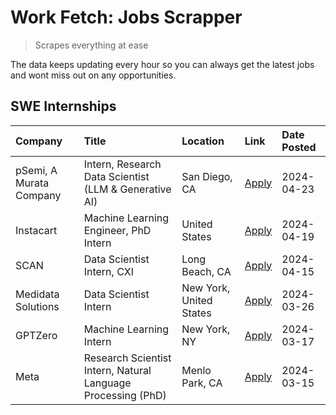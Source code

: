 # Work Fetch: Jobs Scrapper
> Scrapes everything at ease

The data keeps updating every hour so you can always get the latest jobs and wont miss out on any opportunities.

## SWE Internships
<!--START_SECTION:workfetch-->
| Company                 | Title                                                        | Location                | Link                                                                                                                                                                                                                                                                         | Date Posted   |
|:------------------------|:-------------------------------------------------------------|:------------------------|:-----------------------------------------------------------------------------------------------------------------------------------------------------------------------------------------------------------------------------------------------------------------------------|:--------------|
| pSemi, A Murata Company | Intern, Research Data Scientist (LLM & Generative AI)        | San Diego, CA           | [Apply](https://www.linkedin.com/jobs/view/intern-research-data-scientist-llm-generative-ai-at-psemi-a-murata-company-3887074168?position=4&pageNum=0&refId=TX8zX8n8TTbGYdXMAcveOQ%3D%3D&trackingId=YK%2FpLxnqR3SJPwSHFxMvAA%3D%3D&trk=public_jobs_jserp-result_search-card) | 2024-04-23    |
| Instacart               | Machine Learning Engineer, PhD Intern                        | United States           | [Apply](https://www.linkedin.com/jobs/view/machine-learning-engineer-phd-intern-at-instacart-3901991739?position=2&pageNum=0&refId=TX8zX8n8TTbGYdXMAcveOQ%3D%3D&trackingId=wYnOUflLAGh2gn%2FpOYNXjg%3D%3D&trk=public_jobs_jserp-result_search-card)                          | 2024-04-19    |
| SCAN                    | Data Scientist Intern, CXI                                   | Long Beach, CA          | [Apply](https://www.linkedin.com/jobs/view/data-scientist-intern-cxi-at-scan-3899690492?position=10&pageNum=0&refId=TX8zX8n8TTbGYdXMAcveOQ%3D%3D&trackingId=NTT2xZLBVaqMQd5FzcyjEQ%3D%3D&trk=public_jobs_jserp-result_search-card)                                           | 2024-04-15    |
| Medidata Solutions      | Data Scientist Intern                                        | New York, United States | [Apply](https://www.linkedin.com/jobs/view/data-scientist-intern-at-medidata-solutions-3810253704?position=9&pageNum=0&refId=TX8zX8n8TTbGYdXMAcveOQ%3D%3D&trackingId=gb4TMLxP3bBZHrivEbaMtw%3D%3D&trk=public_jobs_jserp-result_search-card)                                  | 2024-03-26    |
| GPTZero                 | Machine Learning Intern                                      | New York, NY            | [Apply](https://www.linkedin.com/jobs/view/machine-learning-intern-at-gptzero-3860723963?position=8&pageNum=0&refId=TX8zX8n8TTbGYdXMAcveOQ%3D%3D&trackingId=GNfRcI7KCsi4fWezMWRG0A%3D%3D&trk=public_jobs_jserp-result_search-card)                                           | 2024-03-17    |
| Meta                    | Research Scientist Intern, Natural Language Processing (PhD) | Menlo Park, CA          | [Apply](https://www.linkedin.com/jobs/view/research-scientist-intern-natural-language-processing-phd-at-meta-3858718375?position=7&pageNum=0&refId=TX8zX8n8TTbGYdXMAcveOQ%3D%3D&trackingId=6Cgk71pv5KE9E1L3ANbzTw%3D%3D&trk=public_jobs_jserp-result_search-card)            | 2024-03-15    |
<!--END_SECTION:workfetch-->
